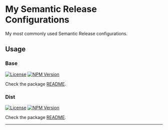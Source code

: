 # My Semantic Release Configurations

My most commonly used Semantic Release configurations.

## Usage

### Base

[![License][img-license]][lnk-license] [![NPM Version][img-npm-base]][lnk-npm-base]

Check the package [README](packages/base/README.md).

### Dist

[![License][img-license]][lnk-license] [![NPM Version][img-npm-dist]][lnk-npm-dist]

Check the package [README](packages/dist/README.md).

---

[img-license]: https://img.shields.io/github/license/ivangabriele/semantic-release-config?style=flat-square
[img-npm-base]: https://img.shields.io/npm/v/@ivangabriele/semantic-release-config-base?style=flat-square
[img-npm-dist]: https://img.shields.io/npm/v/@ivangabriele/semantic-release-config-dist?style=flat-square
[lnk-license]: https://github.com/ivangabriele/semantic-release-config/blob/main/LICENSE
[lnk-npm-base]: https://www.npmjs.com/package/@ivangabriele/semantic-release-config-base
[lnk-npm-dist]: https://www.npmjs.com/package/@ivangabriele/semantic-release-config-dist
